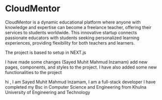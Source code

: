 # CloudMentor
CloudMentor is a dynamic educational platform where anyone with knowledge and expertise can become a freelance teacher, offering their services to students worldwide. This innovative startup connects passionate educators with students seeking personalized learning experiences, providing flexibility for both teachers and learners. 

The project is based to setup in NEXT.js

I have made  some  changes (Sayed Muhit Mahmud Inzamam) add new pages, components, and styles to the project. I have also added some new functionalities to the project

hi , I am Sayed Muhit Mahmud Inzamam, I am a full-stack developer
I have completed my Bsc in Computer Science and Engineering from Khulna University of Engineering and Technology